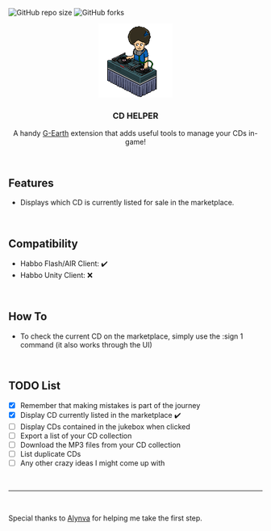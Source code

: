 
![GitHub repo size](https://img.shields.io/github/issues/jonnymariani/cdhelper?style=for-the-badge)
![GitHub forks](https://img.shields.io/github/forks/jonnymariani/cdhelper?style=for-the-badge)
<br>

<div align="center">
  <a href="#"><img src="https://github.com/jonnymariani/cdhelper/blob/main/resources/habbodj.gif" alt="Logo"></a>
  <h3 align="center">CD HELPER</h3>

  <p align="center">
    A handy <a href="https://github.com/sirjonasxx/G-Earth" target="_blank">G-Earth</a> extension that adds useful tools to manage your CDs in-game!
  </p>
    
  <br>
</div>

## Features
* Displays which CD is currently listed for sale in the marketplace.

<br>

## Compatibility
* Habbo Flash/AIR Client: ✔️
* Habbo Unity Client: ❌

<br>

## How To
* To check the current CD on the marketplace, simply use the :sign 1 command (it also works through the UI)
<br>

## TODO List
- [x] Remember that making mistakes is part of the journey
- [x] Display CD currently listed in the marketplace ✔️
- [ ] Display CDs contained in the jukebox when clicked
- [ ] Export a list of your CD collection
- [ ] Download the MP3 files from your CD collection
- [ ] List duplicate CDs
- [ ] Any other crazy ideas I might come up with

<br>
<hr>
<br>

Special thanks to <a href="https://github.com/alynva" target="_blank">Alynva</a> for helping me take the first step.    

